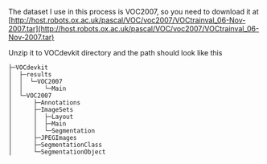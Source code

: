 The dataset I use in this process is VOC2007, so you need to download it at [http://host.robots.ox.ac.uk/pascal/VOC/voc2007/VOCtrainval_06-Nov-2007.tar](http://host.robots.ox.ac.uk/pascal/VOC/voc2007/VOCtrainval_06-Nov-2007.tar)

Unzip it to VOCdevkit directory and the path should look like this
```
├─VOCdevkit
│  ├─results
│  │  └─VOC2007
│  │      └─Main
│  └─VOC2007
│      ├─Annotations
│      ├─ImageSets
│      │  ├─Layout
│      │  ├─Main
│      │  └─Segmentation
│      ├─JPEGImages
│      ├─SegmentationClass
│      └─SegmentationObject
```
